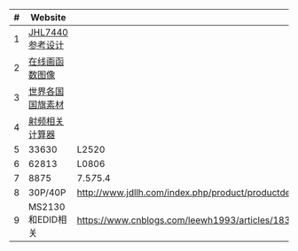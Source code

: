 |#|Website||
|---|---|---|
|1|[JHL7440参考设计](https://e2e.ti.com/support/interface-group/interface/f/interface-forum/1083742/tps65983b-titan-ridge-dd---tapex-creek-fw-config?keyMatch=JHL7440)
|2|[在线画函数图像](https://www.desmos.com/calculator?lang=zh-CN)
|3|[世界各国国旗素材](https://flagpedia.asia/)
|4|[射频相关计算器](https://www.pasternack.cn/t-calculator-fspl.aspx)
|5|33630|L2520|
|6|62813|L0806|
|7|8875|7.5*7*5.4|
|8|30P/40P|http://www.jdllh.com/index.php/product/productdetail/id/554.html|
|9|MS2130和EDID相关|https://www.cnblogs.com/leewh1993/articles/18339248|
